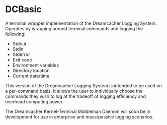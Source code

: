 # DCBasic

A terminal wrapper implementation of the Dreamcacher Logging System. Operates by wrapping around terminal commands and logging the following:
 - Stdout
 - Stdin
 - Stderror
 - Exit code
 - Environment variables
 - Directory location
 - Current date/time 
 
This version of the Dreamcacher Logging System is intended to be used on a per-command basis. It allows the user to individually choose the commands they wish to log at the tradeoff of logging efficiency and overhead computing power. 

The Dreamcacher Kernel-Terminal Middleman Daemon will soon be in development for use in enterprise and mass/passive logging scenarios.
